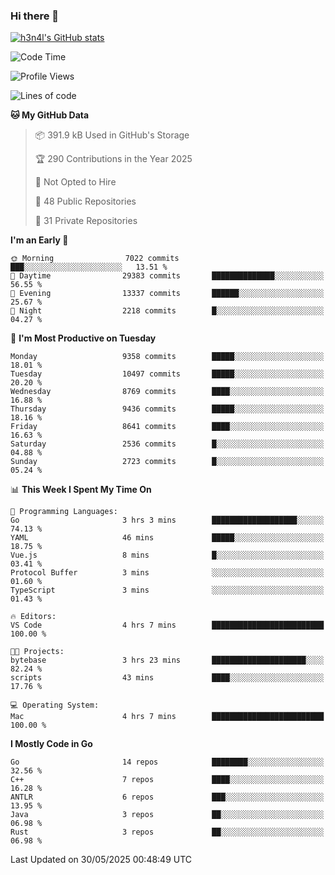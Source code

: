 ### Hi there 👋

[![h3n4l's GitHub stats](https://github-readme-stats.vercel.app/api?username=h3n4l&count_private=true&show_icons=true&theme=radical)](https://github.com/h3n4l/github-readme-stats)

<!--START_SECTION:waka-->
![Code Time](http://img.shields.io/badge/Code%20Time-2%2C182%20hrs%2047%20mins-blue)

![Profile Views](http://img.shields.io/badge/Profile%20Views-0-blue)

![Lines of code](https://img.shields.io/badge/From%20Hello%20World%20I%27ve%20Written-17.1%20million%20lines%20of%20code-blue)

**🐱 My GitHub Data** 

> 📦 391.9 kB Used in GitHub's Storage 
 > 
> 🏆 290 Contributions in the Year 2025
 > 
> 🚫 Not Opted to Hire
 > 
> 📜 48 Public Repositories 
 > 
> 🔑 31 Private Repositories 
 > 
**I'm an Early 🐤** 

```text
🌞 Morning                7022 commits        ███░░░░░░░░░░░░░░░░░░░░░░   13.51 % 
🌆 Daytime                29383 commits       ██████████████░░░░░░░░░░░   56.55 % 
🌃 Evening                13337 commits       ██████░░░░░░░░░░░░░░░░░░░   25.67 % 
🌙 Night                  2218 commits        █░░░░░░░░░░░░░░░░░░░░░░░░   04.27 % 
```
📅 **I'm Most Productive on Tuesday** 

```text
Monday                   9358 commits        █████░░░░░░░░░░░░░░░░░░░░   18.01 % 
Tuesday                  10497 commits       █████░░░░░░░░░░░░░░░░░░░░   20.20 % 
Wednesday                8769 commits        ████░░░░░░░░░░░░░░░░░░░░░   16.88 % 
Thursday                 9436 commits        █████░░░░░░░░░░░░░░░░░░░░   18.16 % 
Friday                   8641 commits        ████░░░░░░░░░░░░░░░░░░░░░   16.63 % 
Saturday                 2536 commits        █░░░░░░░░░░░░░░░░░░░░░░░░   04.88 % 
Sunday                   2723 commits        █░░░░░░░░░░░░░░░░░░░░░░░░   05.24 % 
```


📊 **This Week I Spent My Time On** 

```text
💬 Programming Languages: 
Go                       3 hrs 3 mins        ███████████████████░░░░░░   74.13 % 
YAML                     46 mins             █████░░░░░░░░░░░░░░░░░░░░   18.75 % 
Vue.js                   8 mins              █░░░░░░░░░░░░░░░░░░░░░░░░   03.41 % 
Protocol Buffer          3 mins              ░░░░░░░░░░░░░░░░░░░░░░░░░   01.60 % 
TypeScript               3 mins              ░░░░░░░░░░░░░░░░░░░░░░░░░   01.43 % 

🔥 Editors: 
VS Code                  4 hrs 7 mins        █████████████████████████   100.00 % 

🐱‍💻 Projects: 
bytebase                 3 hrs 23 mins       █████████████████████░░░░   82.24 % 
scripts                  43 mins             ████░░░░░░░░░░░░░░░░░░░░░   17.76 % 

💻 Operating System: 
Mac                      4 hrs 7 mins        █████████████████████████   100.00 % 
```

**I Mostly Code in Go** 

```text
Go                       14 repos            ████████░░░░░░░░░░░░░░░░░   32.56 % 
C++                      7 repos             ████░░░░░░░░░░░░░░░░░░░░░   16.28 % 
ANTLR                    6 repos             ███░░░░░░░░░░░░░░░░░░░░░░   13.95 % 
Java                     3 repos             ██░░░░░░░░░░░░░░░░░░░░░░░   06.98 % 
Rust                     3 repos             ██░░░░░░░░░░░░░░░░░░░░░░░   06.98 % 
```




 Last Updated on 30/05/2025 00:48:49 UTC
<!--END_SECTION:waka-->

